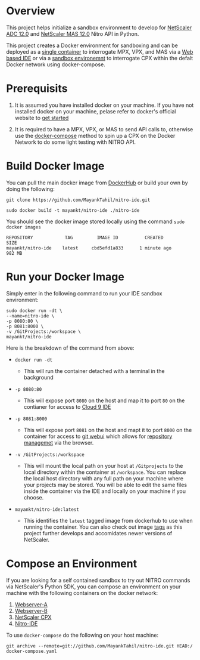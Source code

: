 # Overview

This project helps initialize a sandbox environment to develop for [NetScaler ADC 12.0](nitro-python-1.0/docs/html/index.html) and [NetScaler MAS 12.0](nitro-python-1.0/doc/index.html) Nitro API in Python. 

This project creates a Docker environment for sandboxing and can be deployed as a [single container](#Docker-Run) to interrogate MPX, VPX, and MAS via a [Web based IDE](https://c9.io/) or via a [sandbox environemnt](#Docker-Compose) to interrogate CPX within the defalt Docker network using docker-compose.

# Prerequisits 

1. It is assumed you have installed docker on your machine. If you have not installed docker on your machine, pelase refer to docker's official website to [get started](https://docs.docker.com/engine/installation/)

2. It is required to have a MPX, VPX, or MAS to send API calls to, otherwise use the [docker-compose](#Docker-Compose) method to spin up a CPX on the Docker Network to do some light testing with NITRO API. 


# Build Docker Image

You can pull the main docker image from [DockerHub](https://hub.docker.com/r/mayankt/nitro-ide/) or build your own by doing the following: 

```
git clone https://github.com/MayankTahil/nitro-ide.git

sudo docker build -t mayankt/nitro-ide ./nitro-ide
```

You should see the docker image stored locally using the command `sudo docker images`

```
REPOSITORY            TAG         IMAGE ID          CREATED          SIZE
mayankt/nitro-ide    latest     cbd5efd1a833      1 minute ago      982 MB
```

# Run your Docker Image

Simply enter in the following command to run your IDE sandbox environment:

```
sudo docker run -dt \ 
--name=nitro-ide \
-p 8080:80 \
-p 8081:8000 \
-v /GitProjects:/workspace \
mayankt/nitro-ide
```

Here is the breakdown of the command from above: 

* `docker run -dt` 
    * This will run the container detached with a terminal in the background

* `-p 8080:80` 
    * This will expose port `8080` on the host and map it to port `80` on the contianer for access to [Cloud 9 IDE](https://c9.io/)

* `-p 8081:8000`
    * This will expose port `8081` on the host and mapt it to port `8000` on the container for access to [git webui](https://github.com/alberthier/git-webui) which allows for [repository managemet](#Repository-UI) via the browser.

* `-v /GitProjects:/workspace`
    * This will mount the local path on your host at `/Gitprojects` to the local directory within the container at `/workspace`. You can replace the local host directory with any full path on your machine where your projects may be stored. You will be able to edit the same files inside the container via the IDE and locally on your machine if you choose. 

* `mayankt/nitro-ide:latest`
    * This identifies the `latest` tagged image from dockerhub to use when running the container. You can also check out image [tags](https://hub.docker.com/r/mayankt/nitro-ide/tags/) as this project further develops and accomidates newer versions of NetScaler. 

# Compose an Environment 

If you are looking for a self contained sandbox to try out NITRO commands via NetScaler's Python SDK, you can compose an environment on your machine with the following containers on the docker network: 

1. [Webserver-A](https://hub.docker.com/r/mayankt/webserver/)
2. [Webserver-B](https://hub.docker.com/r/mayankt/webserver/)
3. [NetScaler CPX](https://www.citrix.com/products/netscaler-adc/cpx-express.html)
4. [Nitro-IDE](https://hub.docker.com/r/mayankt/nitro-ide/)

To use `docker-compose` do the following on your host machine: 

```
git archive --remote=git://github.com/MayankTahil/nitro-ide.git HEAD:/ docker-compose.yaml 
```
